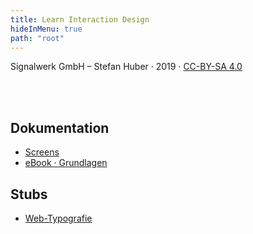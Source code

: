 ```yaml
---
title: Learn Interaction Design
hideInMenu: true
path: "root"
---
```


Signalwerk GmbH – Stefan Huber · 2019 · [CC-BY-SA 4.0](https://creativecommons.org/licenses/by-sa/4.0/)


<br />
<br />

## Dokumentation

* [Screens](/articles/screens/)
* [eBook · Grundlagen](/articles/ebook/)


## Stubs
* [Web-Typografie](/web-typography/)
<!-- * [Touch-Interface](/touch/) -->
<!-- * [Thesis](/thesis/) -->
